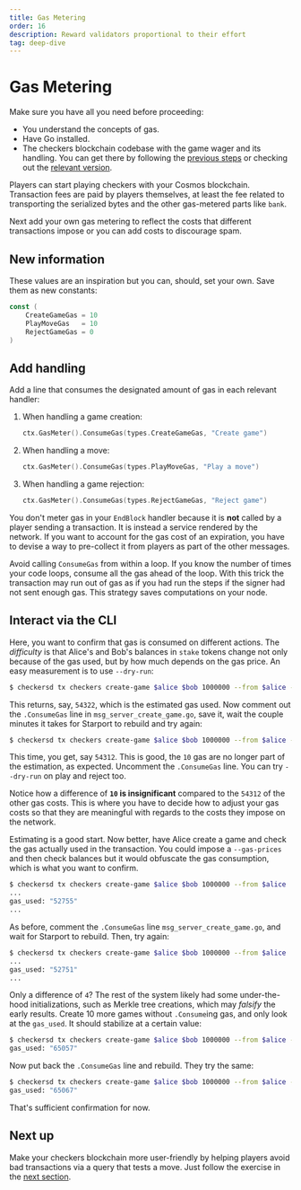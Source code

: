 ```yaml
---
title: Gas Metering
order: 16
description: Reward validators proportional to their effort
tag: deep-dive
---
```


# Gas Metering

<HighlightBox type="synopsis">

Make sure you have all you need before proceeding:

* You understand the concepts of gas.
* Have Go installed.
* The checkers blockchain codebase with the game wager and its handling. You can get there by following the [previous steps](./game-wager.md) or checking out the [relevant version](https://github.com/cosmos/b9-checkers-academy-draft/tree/game-wager).

</HighlightBox>

Players can start playing checkers with your Cosmos blockchain. Transaction fees are paid by players themselves, at least the fee related to transporting the serialized bytes and the other gas-metered parts like `bank`.

Next add your own gas metering to reflect the costs that different transactions impose or you can add costs to discourage spam.

## New information

These values are an inspiration but you can, should, set your own. Save them as new constants:

```go [https://github.com/cosmos/b9-checkers-academy-draft/blob/4e8a82e/x/checkers/types/keys.go#L42-L46]
const (
    CreateGameGas = 10
    PlayMoveGas   = 10
    RejectGameGas = 0
)
```

## Add handling

Add a line that consumes the designated amount of gas in each relevant handler:

1. When handling a game creation:

    ```go [https://github.com/cosmos/b9-checkers-academy-draft/blob/4e8a82e/x/checkers/keeper/msg_server_create_game.go#L45]
    ctx.GasMeter().ConsumeGas(types.CreateGameGas, "Create game")
    ```

2. When handling a move:

    ```go [https://github.com/cosmos/b9-checkers-academy-draft/blob/4e8a82e/x/checkers/keeper/msg_server_play_move.go#L90]
    ctx.GasMeter().ConsumeGas(types.PlayMoveGas, "Play a move")
    ```

3. When handling a game rejection:

    ```go [https://github.com/cosmos/b9-checkers-academy-draft/blob/4e8a82e/x/checkers/keeper/msg_server_reject_game.go#L52]
    ctx.GasMeter().ConsumeGas(types.RejectGameGas, "Reject game")
    ```

You don't meter gas in your `EndBlock` handler because it is **not** called by a player sending a transaction. It is instead a service rendered by the network. If you want to account for the gas cost of an expiration, you have to devise a way to pre-collect it from players as part of the other messages.

<HighlightBox type="tip">

Avoid calling `ConsumeGas` from within a loop. If you know the number of times your code loops, consume all the gas ahead of the loop. With this trick the transaction may run out of gas as if you had run the steps if the signer had not sent enough gas. This strategy saves computations on your node.

</HighlightBox>

## Interact via the CLI

Here, you want to confirm that gas is consumed on different actions. The _difficulty_ is that Alice's and Bob's balances in `stake` tokens change not only because of the gas used, but by how much depends on the gas price. An easy measurement is to use `--dry-run`:

```sh
$ checkersd tx checkers create-game $alice $bob 1000000 --from $alice --dry-run
```

This returns, say, `54322`, which is the estimated gas used. Now comment out the `.ConsumeGas` line in `msg_server_create_game.go`, save it, wait the couple minutes it takes for Starport to rebuild and try again:

```sh
$ checkersd tx checkers create-game $alice $bob 1000000 --from $alice --dry-run
```

This time, you get, say `54312`. This is good, the `10` gas are no longer part of the estimation, as expected. Uncomment the `.ConsumeGas` line. You can try `--dry-run` on play and reject too.

Notice how a difference of **`10` is insignificant** compared to the `54312` of the other gas costs. This is where you have to decide how to adjust your gas costs so that they are meaningful with regards to the costs they impose on the network.

Estimating is a good start. Now better, have Alice create a game and check the gas actually used in the transaction. You could impose a `--gas-prices` and then check balances but it would obfuscate the gas consumption, which is what you want to confirm.

```sh
$ checkersd tx checkers create-game $alice $bob 1000000 --from $alice
...
gas_used: "52755"
...
```

As before, comment the `.ConsumeGas` line `msg_server_create_game.go`, and wait for Starport to rebuild. Then, try again:

```sh
$ checkersd tx checkers create-game $alice $bob 1000000 --from $alice
...
gas_used: "52751"
...
```

Only a difference of `4`? The rest of the system likely had some under-the-hood initializations, such as Merkle tree creations, which may _falsify_ the early results. Create 10 more games without `.Consume`ing gas, and only look at the `gas_used`. It should stabilize at a certain value:

```sh
$ checkersd tx checkers create-game $alice $bob 1000000 --from $alice -y | grep gas_used
gas_used: "65057"
```

Now put back the `.ConsumeGas` line and rebuild. They try the same:

```sh
$ checkersd tx checkers create-game $alice $bob 1000000 --from $alice -y | grep gas_used
gas_used: "65067"
```

That's sufficient confirmation for now.

## Next up

Make your checkers blockchain more user-friendly by helping players avoid bad transactions via a query that tests a move. Just follow the exercise in the [next section](./can-play.md).
